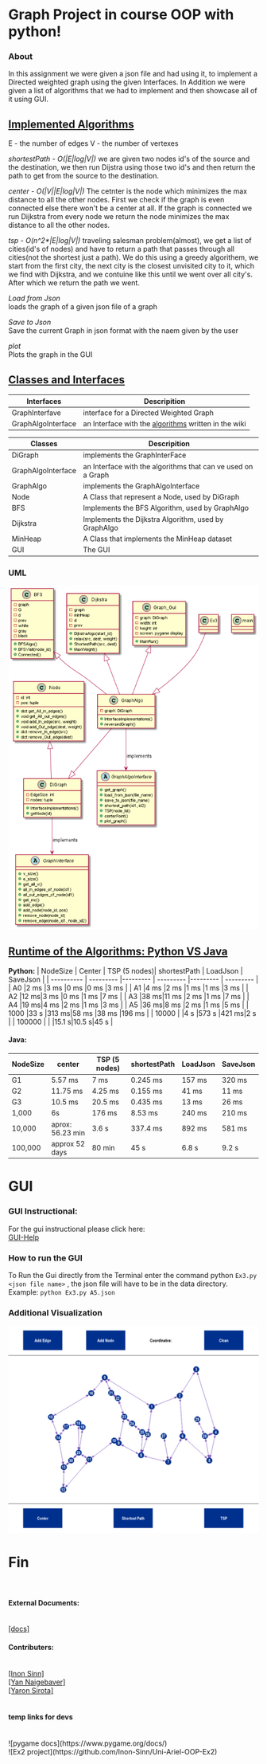 # Graph Project in course OOP with python!

### About

In this assignment we were given a json file and had using it, to implement a Directed weighted graph using the given Interfaces.
In Addition we were given a list of algorithms that we had to implement and then showcase all of it using GUI.

## [Implemented Algorithms](https://github.com/Inon-Sinn/Uni-Ariel-OOP-Ex3/wiki/Algorithms/_edit)

E - the number of edges
V - the number of vertexes

_shortestPath - O(|E|log|V|)_
we are given two nodes id's of the source and the destination, we then run Dijstra using those two id's and then return the path to get from the source to the destination.

_center - O(|V||E|log|V|)_
The cetnter is the node which minimizes the max distance to all the other nodes.
First we check if the graph is even connected else there won't be a center at all.
If the graph is connected we run Dijkstra from every node we return the node minimizes the max distance to all the other nodes.

_tsp - O(n^2*|E|log|V|)_
traveling salesman problem(almost), we get a list of cities(id's of nodes) and have to return a path that passes through all cities(not the shortest just a path).
We do this using a greedy algorithem, we start from the first city, the next city is the closest unvisited city to it, which we find with Dijkstra, and we contuine like this until we went over all city's. After which we return the path we went.

_Load from Json_</br>
loads the graph of a given json file of a graph

_Save to Json_</br>
Save the current Graph in json format with the naem given by the user

_plot_</br>
Plots the graph in the GUI

## [Classes and Interfaces](https://github.com/Inon-Sinn/Uni-Ariel-OOP-Ex3/wiki/Interfaces-and-Classes)

|Interfaces| Descripition |
| ---------- | --------- |
| GraphInterfave | interface for a Directed Weighted Graph|
| GraphAlgoInterface | an Interface with the [algorithms](https://github.com/Inon-Sinn/Uni-Ariel-OOP-Ex3/wiki/Algorithms) written in the wiki |

|Classes| Descripition |
| ---------- | --------- |
| DiGraph | implements the GraphInterFace |
| GraphAlgoInterface  |  an Interface with the algorithms that can ve used on a Graph |
| GraphAlgo  |  implements the GraphAlgoInterface |
|Node| A Class that represent a Node, used by DiGraph|
|BFS|Implements the BFS Algorithm, used by GraphAlgo|
|Dijkstra|Implements the Dijkstra Algorithm, used by GraphAlgo|
|MinHeap| A Class that implements the MinHeap dataset|
|GUI| The GUI|

### UML

![alt text](https://github.com/Inon-Sinn/Uni-Ariel-OOP-Ex3/blob/master/Pictures/UML.png)
 
## [Runtime of the Algorithms: Python VS Java](https://github.com/Inon-Sinn/Uni-Ariel-OOP-Ex3/wiki/Runtime:-Java-VS-Python)

__Python:__
| NodeSize | Center  | TSP (5 nodes)| shortestPath | LoadJson | SaveJson |
| ---------- | --------- |--------- | --------- |--------- | --------- |
| A0     |2 ms |3 ms  |0 ms  |0 ms  |3 ms   |
| A1     |4 ms |2 ms  |1 ms  |1 ms  |3 ms   |
| A2     |12 ms|3 ms  |0 ms  |1 ms  |7 ms   |
| A3     |38 ms|11 ms |2 ms  |1 ms  |7 ms   |
| A4     |19 ms|4 ms  |2 ms  |1 ms  |3 ms   |
| A5     |36 ms|8 ms  |2 ms  |1 ms  |5 ms   |
| 1000   |33 s |313 ms|58 ms |38 ms |196 ms |
| 10000  |     |4 s   |573 s |421 ms|2 s    |
| 100000 |     |      |15.1 s|10.5 s|45 s   |

#### Java:
| NodeSize| center |TSP (5 nodes)|shortestPath|LoadJson|SaveJson|
| ---------- | --------- |--------- | --------- |--------- | --------- |
| G1      |5.57 ms          |7 ms    |0.245 ms|157 ms|320 ms|
| G2      |11.75 ms         |4.25 ms |0.155 ms|41 ms |11 ms|
| G3      |10.5 ms          |20.5 ms |0.435 ms|13 ms |26 ms|
| 1,000   |6s               |176 ms  |8.53 ms |240 ms|210 ms|
| 10,000  |aprox: 56.23 min |3.6 s   |337.4 ms|892 ms|581 ms|
| 100,000 |approx 52 days   |80 min  |45 s    |6.8 s |9.2 s|

<h1>GUI</h1>

### GUI Instructional:
For the gui instructional please click here:  </br>
[GUI-Help](https://github.com/Inon-Sinn/Uni-Ariel-OOP-Ex3/wiki/GUI)

### How to run the GUI
To Run the Gui directly from the Terminal enter the command python ``` Ex3.py <json file name> ``` , the json file will have to be in the data directory.<br/>
Example: ```python Ex3.py A5.json```

### Additional Visualization
![gui Description](https://github.com/Inon-Sinn/Uni-Ariel-OOP-Ex3/blob/master/Pictures/A2JsonGui.PNG)


<h1>Fin</h1> <p></p>
</br>

<h4>External Documents:</h4></br>
<a href="https://docs.google.com/document/d/15sTWy_pa6Vg4r7phAC322vZA169V02yezjxxf4b9sJc/edit">[docs]</a> <br />
<h4> Contributers:</h4></br>
<a href="https://github.com/Inon-Sinn">[Inon Sinn]</a><br />
<a href="https://github.com/Yannnyan">[Yan Naigebaver]</a><br />
<a href="https://github.com/Yaron-S">[Yaron Sirota]</a><br />
<br />
<h4> temp links for devs</h4></br>
![pygame docs](https://www.pygame.org/docs/) <br />
![Ex2 project](https://github.com/Inon-Sinn/Uni-Ariel-OOP-Ex2)


